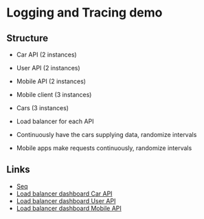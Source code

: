 # Logging and Tracing demo

## Structure

- Car API (2 instances)
- User API (2 instances)
- Mobile API (2 instances)
- Mobile client (3 instances)
- Cars (3 instances)
- Load balancer for each API

- Continuously have the cars supplying data, randomize intervals
- Mobile apps make requests continuously, randomize intervals

## Links

- [Seq](http://localhost:8080)
- [Load balancer dashboard Car API](http://localhost:1936)
- [Load balancer dashboard User API](http://localhost:1937)
- [Load balancer dashboard Mobile API](http://localhost:1938)